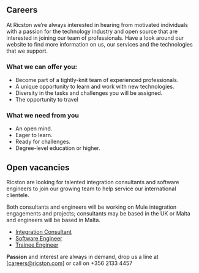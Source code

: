 ## Careers
At Ricston we’re always interested in hearing from motivated individuals with a passion for the technology industry and open source that are interested in joining our team of professionals. Have a look around our website to find more information on us, our services and the technologies that we support.

### What we can offer you:
* Become part of a tightly-knit team of experienced professionals.
* A unique opportunity to learn and work with new technologies.
* Diversity in the tasks and challenges you will be assigned.
* The opportunity to travel

### What we need from you
* An open mind.
* Eager to learn.
* Ready for challenges.
* Degree-level education or higher.

## Open vacancies
Ricston are looking for talented integration consultants and software engineers to join our growing team to help service our international clientele.

Both consultants and engineers will be working on Mule integration engagements and projects; consultants may be based in the UK or Malta and engineers will be based in Malta.

* [Integration Consultant](/careers/integrationConsultant.html)
* [Software Engineer](/careers/softwareEngineer.html)
* [Trainee Engineer](/careers/traineeEngineer.html)


**Passion** and interest are always in demand, drop us a line at [careers@ricston.com] or call on +356 2133 4457